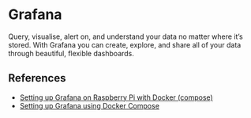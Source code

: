 # Grafana

Query, visualise, alert on, and understand your data no matter where it’s stored. With Grafana you can create, explore, and share all of your data through beautiful, flexible dashboards.

## References

- [Setting up Grafana on Raspberry Pi with Docker (compose)](https://blog.anoff.io/2021-01-howto-grafana-on-raspi/)
- [Setting up Grafana using Docker Compose](https://pimylifeup.com/grafana-docker/)
